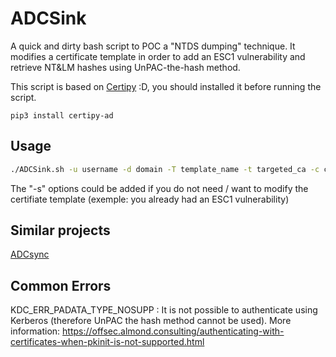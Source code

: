 # ADCSink

A quick and dirty bash script to POC a "NTDS dumping" technique. 
It modifies a certificate template in order to add an ESC1 vulnerability and retrieve NT&amp;LM hashes using UnPAC-the-hash method. 

This script is based on [Certipy](https://github.com/ly4k/Certipy) :D, you should installed it before running the script.

```text
pip3 install certipy-ad
```

## Usage

```bash
./ADCSink.sh -u username -d domain -T template_name -t targeted_ca -c ca_name -i dc-ip -U targeted_users [-p password] [-H hash] [-s]
```
The "-s" options could be added if you do not need / want to modify the certifiate template (exemple: you already had an ESC1 vulnerability)

## Similar projects

[ADCsync](https://github.com/JPG0mez/ADCSync/blob/main/adcsync.py)


## Common Errors

KDC_ERR_PADATA_TYPE_NOSUPP : It is not possible to authenticate using Kerberos (therefore UnPAC the hash method cannot be used). More information: https://offsec.almond.consulting/authenticating-with-certificates-when-pkinit-is-not-supported.html 

